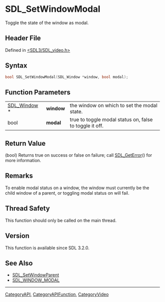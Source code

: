 # SDL_SetWindowModal

Toggle the state of the window as modal.

## Header File

Defined in [<SDL3/SDL_video.h>](https://github.com/libsdl-org/SDL/blob/main/include/SDL3/SDL_video.h)

## Syntax

```c
bool SDL_SetWindowModal(SDL_Window *window, bool modal);
```

## Function Parameters

|                            |            |                                                         |
| -------------------------- | ---------- | ------------------------------------------------------- |
| [SDL_Window](SDL_Window) * | **window** | the window on which to set the modal state.             |
| bool                       | **modal**  | true to toggle modal status on, false to toggle it off. |

## Return Value

(bool) Returns true on success or false on failure; call
[SDL_GetError](SDL_GetError)() for more information.

## Remarks

To enable modal status on a window, the window must currently be the child
window of a parent, or toggling modal status on will fail.

## Thread Safety

This function should only be called on the main thread.

## Version

This function is available since SDL 3.2.0.

## See Also

- [SDL_SetWindowParent](SDL_SetWindowParent)
- [SDL_WINDOW_MODAL](SDL_WINDOW_MODAL)






----
[CategoryAPI](CategoryAPI), [CategoryAPIFunction](CategoryAPIFunction), [CategoryVideo](CategoryVideo)

